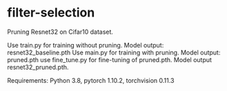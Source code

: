 # filter-selection

Pruning Resnet32 on Cifar10 dataset.

Use train.py for training without pruning. Model output: resnet32_baseline.pth
Use main.py for training with pruning. Model output: pruned.pth
use fine_tune.py for fine-tuning of pruned.pth. Model output resnet32_pruned.pth.


Requirements: 
  Python 3.8, pytorch 1.10.2, torchvision 0.11.3

